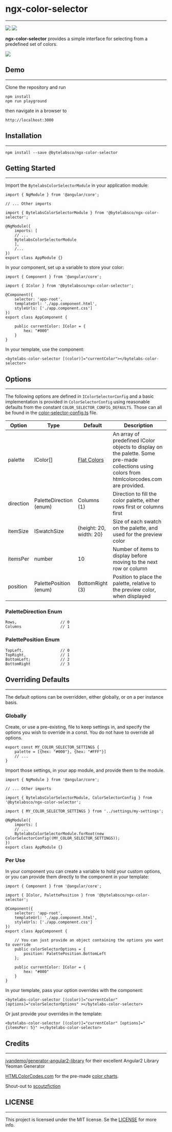 
# ngx-color-selector # 
----------
![](https://travis-ci.org/bytelabsco/ngx-color-selector.svg?branch=master) ![](https://badge.fury.io/js/%40bytelabsco%2Fngx-color-selector.svg)

**ngx-color-selector** provides a simple interface for selecting from a predefined set of colors.

![](https://github.com/bytelabsco/ngx-color-selector/raw/master/docs/ngx-color-selector-example.gif)

## Demo
----------
Clone the repository and run

	npm install    
	npm run playground

then navigate in a browser to

    http://localhost:3000


## Installation
----------
    npm install --save @bytelabsco/ngx-color-selector

## Getting Started
----------

Import the `BytelabsColorSelectorModule` in your application module:

	import { NgModule } from '@angular/core';

	// ... Other imports

	import { BytelabsColorSelectorModule } from '@bytelabsco/ngx-color-selector';

	@NgModule({
		imports: [
		// ...
		BytelabsColorSelectorModule
		],
		/...
	})
	export class AppModule {}

In your component, set up a variable to store your color:

	import { Component } from '@angular/core';

	import { IColor } from '@bytelabsco/ngx-color-selector';

	@Component({
  		selector: 'app-root',
  		templateUrl: './app.component.html',
  		styleUrls: ['./app.component.css']
	})
	export class AppComponent {

  		public currentColor: IColor = {
    		hex: "#000"
  		}
	}

In your template, use the component:

	<bytelabs-color-selector [(color)]="currentColor"></bytelabs-color-selector>
	    

## Options
----------

The following options are defined in `IColorSelectorConfig` and a basic implementation is provided in `ColorSelectorConfig` using reasonable defaults from the constant `COLOR_SELECTOR_CONFIG_DEFAULTS`.  Those can all be found in the [color-selector-config.ts](https://github.com/bytelabsco/ngx-color-selector/blob/master/src/color-selector/color-selector-config.ts) file.

| Option    | Type                    | Default                 | Description |
| --------- | ----------------------- | ----------------------- | ----------- |
| palette   | IColor[]                | [Flat Colors](http://htmlcolorcodes.com/color-chart/flat-design-color-chart/) | An array of predefined IColor objects to display on the palette.  Some pre-made collections using colors from htmlcolorcodes.com are provided. |
| direction | PaletteDirection (enum) | Columns (1)             | Direction to fill the color palette, either rows first or columns first |
| itemSize  | ISwatchSize             | {height: 20, width: 20} | Size of each swatch on the palette, and used for the preview color |
| itemsPer  | number                  | 10                      | Number of items to display before moving to the next row or column |
| position  | PalettePosition (enum)  | BottomRight (3)         | Position to place the palette, relative to the preview color, when displayed |

### PaletteDirection Enum
	Rows,					// 0
	Columns					// 1

### PalettePosition Enum
	TopLeft,				// 0
	TopRight,				// 1
	BottomLeft;				// 2
	BottomRight				// 3


## Overriding Defaults
----------
The default options can be overridden, either globally, or on a per instance basis.

### Globally
Create, or use a pre-existing, file to keep settings in, and specify the options you wish to override in a const.  You do not have to override all options.
	
	export const MY_COLOR_SELECTOR_SETTINGS {
		palette = [{hex: "#000"}, {hex: "#FFF"}]
		// ...
	} 

Import those settings, in your app module, and provide them to the module.

	import { NgModule } from '@angular/core';

	// ... Other imports

	import { BytelabsColorSelectorModule, ColorSelectorConfig } from '@bytelabsco/ngx-color-selector';

	import { MY_COLOR_SELECTOR_SETTINGS } from '../settings/my-settings';

	@NgModule({
		imports: [
		// ...
		BytelabsColorSelectorModule.forRoot(new ColorSelectorConfig((MY_COLOR_SELECTOR_SETTINGS));
	})
	export class AppModule {}

### Per Use
In your component you can create a variable to hold your custom options, or you can provide them directly to the component in your template:

	import { Component } from '@angular/core';

	import { IColor, PalettePosition } from '@bytelabsco/ngx-color-selector';

	@Component({
  		selector: 'app-root',
  		templateUrl: './app.component.html',
  		styleUrls: ['./app.component.css']
	})
	export class AppComponent {

		// You can just provide an object containing the options you want to override
  		public colorSelectorOptions = {
    		position: PalettePosition.BottomLeft
  		};

  		public currentColor: IColor = {
    		hex: "#000"
  		}
	}

In your template, pass your option overrides with the component:

	<bytelabs-color-selector [(color)]="currentColor" [options]="colorSelectorOptions" ></bytelabs-color-selector>

Or just provide your overrides in the template:

	<bytelabs-color-selector [(color)]="currentColor" [options]="{itemsPer: 5}" ></bytelabs-color-selector>

## Credits
----------
[jvandemo/generator-angular2-library](https://github.com/jvandemo/generator-angular2-library) for their excellent Angular2 Library Yeoman Generator

[HTMLColorCodes.com](http://htmlcolorcodes.com) for the pre-made [color charts](http://htmlcolorcodes.com/color-chart/).

Shout-out to [scoutzfiction](https://github.com/scoutzfiction)

## LICENSE
----------
This project is licensed under the MIT license.  Se the [LICENSE](https://github.com/bytelabsco/ngx-color-selector/blob/master/LICENSE) for more info.